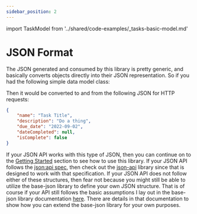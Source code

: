 ```yaml
---
sidebar_position: 2
---
```


import TaskModel from '../shared/code-examples/_tasks-basic-model.md'

# JSON Format

The JSON generated and consumed by this library is pretty generic, and basically
converts objects directly into their JSON representation. So if you had the 
following simple data model class:

<TaskModel />

Then it would be converted to and from the following JSON for HTTP requests:

```json
{
    "name": "Task Title",
    "description": "Do a thing",
    "due_date": "2022-09-02",
    "dateCompleted": null,
    "isComplete": false
}
```

If your JSON API works with this type of JSON, then you can continue on to the
[Getting Started](./getting_started.md) section to see how to use this library.
If your JSON API follows the [json:api spec](https://jsonapi.org/), then check
out the [json-api](../json-api/intro.md) library since that is designed to work
with that specification. If your JSON API does not follow either of these 
structures, then fear not because you might still be able to utilize the
base-json library to define your own JSON structure. That is of course if your
API still follows the basic assumptions I lay out in the base-json library
documentation [here](../base-json/background.md). There are details in that
documentation to show how you can extend the base-json library for your own
purposes.
